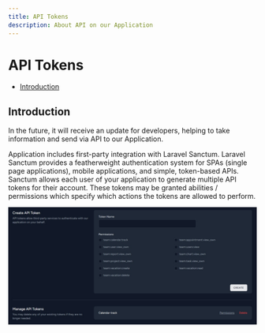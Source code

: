 ```yaml
---
title: API Tokens
description: About API on our Application
---
```


# API Tokens

- [Introduction](#introduction)

<a name="introduction"></a>

## Introduction

In the future, it will receive an update for developers, helping to take information and send via API to our Application.

Application includes first-party integration with Laravel Sanctum. Laravel Sanctum provides a featherweight authentication system for SPAs (single page applications), mobile applications, and simple, token-based APIs. Sanctum allows each user of your application to generate multiple API tokens for their account. These tokens may be granted abilities / permissions which specify which actions the tokens are allowed to perform.

![API](https://raw.githubusercontent.com/zaimea/groups-docs/main/preview/api-tokens.jpg)
